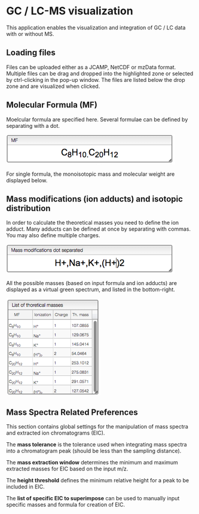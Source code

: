 # GC / LC-MS visualization

This application enables the visualization and integration of GC / LC data with or without MS.

## Loading files

Files can be uploaded either as a JCAMP, NetCDF or mzData format. Multiple files can be drag and dropped into the highlighted zone or selected by ctrl-clicking in the pop-up window. The files are listed below the drop zone and are visualized when clicked.

## Molecular Formula (MF)

Moelcular formula are specified here. Several formulae can be defined by separating with a dot.

![](mf.png)

For single formula, the monoisotopic mass and molecular weight are displayed below.

## Mass modifications (ion adducts) and isotopic distribution

In order to calculate the theoretical masses you need to define the ion adduct. Many adducts can be defined at once by separating with commas. You may also define multiple charges.

![](mass_modifications.png)

All the possible masses (based on input formula and ion adducts) are displayed as a virtual green spectrum, and listed in the bottom-right.

![](theoretical_masses.png)

## Mass Spectra Related Preferences

This section contains global settings for the manipulation of mass spectra and extracted ion chromatograms \(EIC\).

The **mass tolerance** is the tolerance used when integrating mass spectra into a chromatogram peak (should be less than the sampling distance).

The **mass extraction window** determines the minimum and maximum extracted masses for EIC based on the input m/z.

The **height threshold** defines the minimum relative height for a peak to be included in EIC.

The **list of specific EIC to superimpose** can be used to manually input specific masses and formula for creation of EIC.
